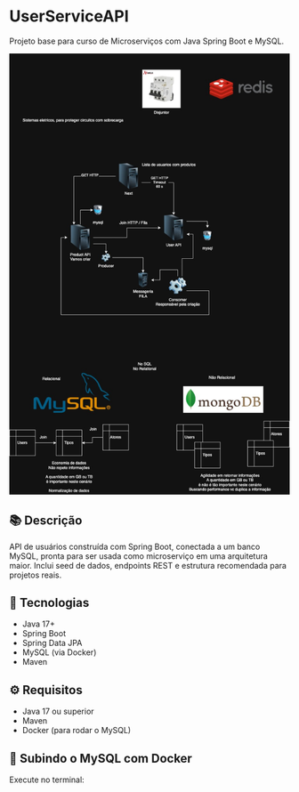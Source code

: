 # UserServiceAPI

Projeto base para curso de Microserviços com Java Spring Boot e MySQL.

![Arquitetura de Microserviços](microservicos.jpg)

## 📚 Descrição
API de usuários construída com Spring Boot, conectada a um banco MySQL, pronta para ser usada como microserviço em uma arquitetura maior. Inclui seed de dados, endpoints REST e estrutura recomendada para projetos reais.

## 🚀 Tecnologias
- Java 17+
- Spring Boot
- Spring Data JPA
- MySQL (via Docker)
- Maven

## ⚙️ Requisitos
- Java 17 ou superior
- Maven
- Docker (para rodar o MySQL)

## 🐬 Subindo o MySQL com Docker
Execute no terminal:
